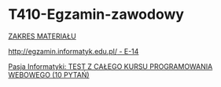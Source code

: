 # T410-Egzamin-zawodowy

[ZAKRES MATERIAŁU](https://pasja-informatyki.pl/programowanie-webowe/)

[http://egzamin.informatyk.edu.pl/ - E-14](http://egzamin.informatyk.edu.pl/egzaminy-zawodowe-z-kwalifikacji/e14/)

[Pasja Informatyki: TEST Z CAŁEGO KURSU PROGRAMOWANIA WEBOWEGO (10 PYTAŃ)](https://pasja-informatyki.pl/programowanie-webowe/egzamin/test-z-calego-kursu/)
